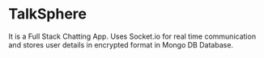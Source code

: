 # TalkSphere
It is a Full Stack Chatting App. Uses Socket.io for real time communication and stores user details in encrypted format in Mongo DB Database.
